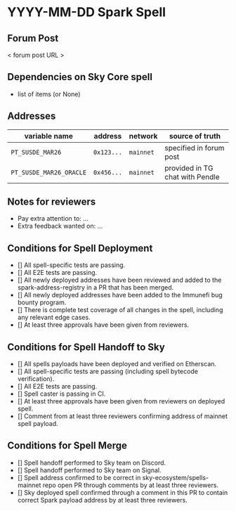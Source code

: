 # YYYY-MM-DD Spark Spell

## Forum Post

< forum post URL >

## Dependencies on Sky Core spell
- list of items (or None)

## Addresses

| variable name           | address    | network   | source of truth                 |
| ---                     | ---        | ---       | ---                             |
| `PT_SUSDE_MAR26`        | `0x123...` | `mainnet` | specified in forum post         |
| `PT_SUSDE_MAR26_ORACLE` | `0x456...` | `mainnet` | provided in TG chat with Pendle |

## Notes for reviewers
- Pay extra attention to: ...
- Extra feedback wanted on: ...

## Conditions for Spell Deployment
- [] All spell-specific tests are passing.
- [] All E2E tests are passing.
- [] All newly deployed addresses have been reviewed and added to the spark-address-registry in a PR that has been merged.
- [] All newly deployed addresses have been added to the Immunefi bug bounty program.
- [] There is complete test coverage of all changes in the spell, including any relevant edge cases.
- [] At least three approvals have been given from reviewers.

## Conditions for Spell Handoff to Sky
- [] All spells payloads have been deployed and verified on Etherscan.
- [] All spell-specific tests are passing (including spell bytecode verification).
- [] All E2E tests are passing.
- [] Spell caster is passing in CI.
- [] At least three approvals have been given from reviewers on deployed spell.
- [] Comment from at least three reviewers confirming address of mainnet spell payload.

## Conditions for Spell Merge
- [] Spell handoff performed to Sky team on Discord.
- [] Spell handoff performed to Sky team on Signal.
- [] Spell address confirmed to be correct in sky-ecosystem/spells-mainnet repo open PR through comments by at least three reviewers.
- [] Sky deployed spell confirmed through a comment in this PR to contain correct Spark payload address by at least three reviewers.
